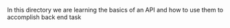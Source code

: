 In this directory we are learning the basics of an API and how to use them to accomplish back end task